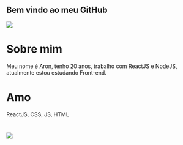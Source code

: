 ## Bem vindo ao meu GitHub

<img src="https://media1.tenor.com/images/52ea7d449a5402030a3432fd3c94aa99/tenor.gif?itemid=13119051">


# Sobre mim
 Meu nome é Aron, tenho 20 anos, trabalho com ReactJS e NodeJS, atualmente estou estudando Front-end.

# Amo
ReactJS, CSS, JS, HTML

# 

<img src="https://media1.tenor.com/images/cf20ebeadcadcd54e6778dac16357644/tenor.gif?itemid=10805514" align="center">
